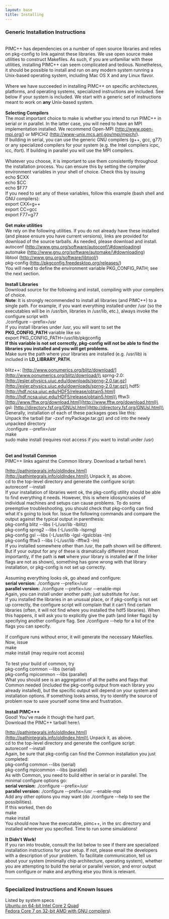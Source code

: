 ```yaml
---
layout: base
title: Installing
---
```


### Generic Installation Instructions

\
 PIMC++ has dependencies on a number of open source libraries and relies
on pkg-config to link against these libraries. We use open source make
utilities to construct Makefiles. As such, if you are unfamiliar with
these utilities, installing PIMC++ can seem complicated and tedious.
Nonetheless, it should be possible to install and run on any modern
system running a Unix-based operating system, including Mac OS X and any
Linux flavor.\
 \
 Where we have succeeded in installing PIMC++ on specific architectures,
platforms, and operating systems, specialized instructions are included.
See below if your system is included. We start with a generic set of
instructions meant to work on **any** Unix-based system.\
 \
 **Selecting Compilers**\
 The most important choice to make is whether you intend to run PIMC++
in serial or in parallel. In the latter case, you will need to have an
MPI implementation installed. We recommend Open-MPI
(http://www.open-mpi.org/) or MPICH2
(http://www-unix.mcs.anl.gov/mpi/mpich/).\
 If building in serial, you can use the generic GNU compilers (g++, gcc,
g77) or any specialized compilers for your system (e.g. the Intel
compilers icpc, icc, ifort). If building in parallel you will use the
MPI compilers.\
 \
 Whatever you choose, it is important to use them consistently
throughout the installation process. You can ensure this by setting the
compiler environment variables in your shell of choice. Check this by
issuing\
 echo \$CXX\
 echo \$CC\
 echo \$F77\
 If you need to set any of these variables, follow this example (bash
shell and GNU compilers):\
 export CXX=g++\
 export CC=gcc\
 export F77=g77\
 \
 **Get make utilities**\
 We rely on the following utilities. If you do not already have these
installed (and please ensure you have current versions), links are
provided for download of the source tarballs. As needed, please download
and install.\
 autoconf (http://www.gnu.org/software/autoconf/\#downloading)\
 automake (http://www.gnu.org/software/automake/\#downloading)\
 libtool (http://www.gnu.org/software/libtool/)\
 pkg-config (http://pkgconfig.freedesktop.org/releases/)\
 You will need to define the environment variable PKG\_CONFIG\_PATH; see
the next section.\
 \
 **Install Libraries**\
 Download source for the following and install, compiling with your
compilers of choice.\
 **Note**: It is strongly recommended to install all libraries (and
PIMC++) to a single path. For example, if you want everything installed
under /usr (so the executables will be in /usr/bin, libraries in
/usr/lib, etc.), always invoke the configure script with\
 ./configure --prefix=/usr\
 If you install libraries under /usr, you will want to set the
**PKG\_CONFIG\_PATH** variable like so:\
 export PKG\_CONFIG\_PATH=/usr/lib/pkgconfig\
 **If this variable is not set correctly, pkg-config will not be able to
find the libraries you installed and you will get problems.**\
 Make sure the path where your libraries are installed (e.g. /usr/lib)
is included in **LD\_LIBRARY\_PATH**.\
 \
 blitz++:
[http://www.oonumerics.org/blitz/download/](http://www.oonumerics.org/blitz/download/)\
 sprng-2.0:
[http://esler.physics.uiuc.edu/downloads/sprng-2.0.tar.gz](http://esler.physics.uiuc.edu/downloads/sprng-2.0.tar.gz)\
 hdf5:
[http://hdf.ncsa.uiuc.edu/HDF5/release/obtain5.html](http://hdf.ncsa.uiuc.edu/HDF5/release/obtain5.html)\
 fftw3:
[http://www.fftw.org/download.html](http://www.fftw.org/download.html)\
 gsl:
[http://directory.fsf.org/GNUsl.html](http://directory.fsf.org/GNUsl.html)\
 \
 Generally, installation of each of these packages goes like this:\
 Unpack the tarball (tar -zxvf myPackage.tar.gz) and cd into the newly
unpacked directory\
 ./configure --prefix=/usr\
 make\
 sudo make install (requires root access if you want to install under
/usr)\
 \
 \
 **Get and Install Common**\
 PIMC++ links against the Common library. Download a tarball here:\

[http://pathintegrals.info/oldIndex.html](http://pathintegrals.info/oldIndex.html)\
 Unpack it, as above.\
 cd to the top-level directory and generate the configure script:\
 autoreconf --install\
 If your installation of libraries went ok, the pkg-config utility
should be able to find everything it needs. However, this is where
idiosyncrasies of individual machines and setups can cause problems. To
do some preemptive troubleshooting, you should check that pkg-config can
find what it's going to look for. Issue the following commands and
compare the output against the typical output in parenthesis:\
 pkg-config blitz --libs (-L/usr/lib -lblitz)\
 pkg-config sprng2 --libs (-L/usr/lib -lsprng)\
 pkg-config gsl --libs (-L/usr/lib -lgsl -lgslcblas -lm)\
 pkg-config fftw3 --libs (-L/usr/lib -lfftw3 -lm)\
 If you installed somewhere other than /usr, the path shown will be
different. But if your output for any of these is dramatically different
(most importantly, if the path is **not** where your library is
installed **or** if the linker flags are not as shown), something has
gone wrong with that library installation, or pkg-config is not set up
correctly.\
 \
 Assuming everything looks ok, go ahead and configure:\
 **serial version:** ./configure --prefix=/usr\
 **parallel version:** ./configure --prefix=/usr --enable-mpi\
 Again, you can install under another path; just substitute for /usr.\
 If you installed the libraries in an unusual place, or if pkg-config is
not set up correctly, the configure script will complain that it can't
find certain libraries (often, it will not find where you installed the
hdf5 libraries). When this happens, it will ask you to explicitly give
the path (and linker flags) by specifying another configure flag. See
./configure --help for a list of the flags you can specify.\
 \
 If configure runs without error, it will generate the necessary
Makefiles. Now, issue\
 make\
 make install (may require root access)\
 \
 To test your build of common, try\
 pkg-config common --libs (serial)\
 pkg-config mpicommon --libs (parallel)\
 What you should see is an aggregation of all the paths and flags that
Common needed (included the pkg-config output from each library you
already installed), but the specific output will depend on your system
and installation options. If something looks amiss, try to identify the
source of problem now to save yourself some time and frustration.\
 \
 **Install PIMC+++**\
 Good! You've made it though the hard part.\
 Download the PIMC++ tarball here:\

[http://pathintegrals.info/oldIndex.html](http://pathintegrals.info/oldIndex.html)\
 Unpack it, as above.\
 cd to the top-level directory and generate the configure script:\
 autoreconf --install\
 Again, be sure that pkg-config can find the Common installation you
just completed:\
 pkg-config common --libs (serial)\
 pkg-config mpicommon --libs (parallel)\
 As with Common, you need to build either in serial or in parallel. The
minimal configure options go:\
 **serial version:** ./configure --prefix=/usr\
 **parallel version:** ./configure --prefix=/usr --enable-mpi\
 Add any other options you may want (do ./configure --help to see the
possibilities).\
 If this worked, then do\
 make\
 make install\
 You should now have the executable, pimc++, in the src directory and
installed wherever you specified. Time to run some simulations!\
 \
 **It Didn't Work!**\
 If you ran into trouble, consult the list below to see if there are
specialized installation instructions for your setup. If not, please
email the developers with a description of your problem. To facilitate
communication, tell us about your system (minimally chip architecture,
operating system), whether you are attempting to build the serial or
parallel version, and error output from configure or make and anything
else you think is relevant.

* * * * *

### Specialized Instructions and Known Issues

Listed by system specs\
 [Ubuntu on 64-bit Intel Core 2 Quad](quad)\
 [Fedora Core 7 on 32-bit AMD with GNU compilers](FC7)\

